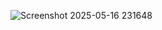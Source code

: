 ![Screenshot 2025-05-16 231648](https://github.com/user-attachments/assets/ddcd68eb-b3cd-499c-9b12-5442e45ad15e)

